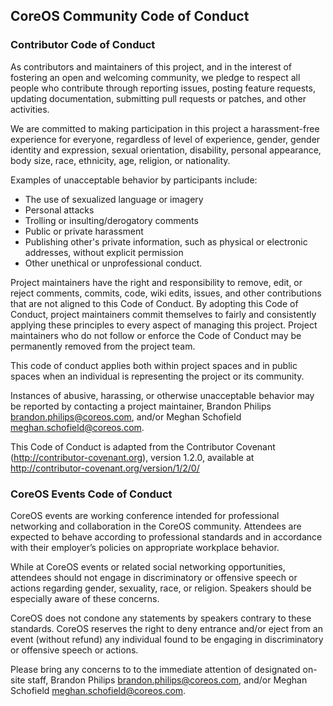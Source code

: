 ## CoreOS Community Code of Conduct

### Contributor Code of Conduct

As contributors and maintainers of this project, and in the interest of fostering
an open and welcoming community, we pledge to respect all people who contribute
through reporting issues, posting feature requests, updating documentation,
submitting pull requests or patches, and other activities.

We are committed to making participation in this project a harassment-free experience for
everyone, regardless of level of experience, gender, gender identity and expression,
sexual orientation, disability, personal appearance, body size, race, ethnicity, age,
religion, or nationality.

Examples of unacceptable behavior by participants include:

* The use of sexualized language or imagery
* Personal attacks
* Trolling or insulting/derogatory comments
* Public or private harassment
* Publishing other's private information, such as physical or electronic addresses,
 without explicit permission
* Other unethical or unprofessional conduct.

Project maintainers have the right and responsibility to remove, edit, or reject
comments, commits, code, wiki edits, issues, and other contributions that are not
aligned to this Code of Conduct. By adopting this Code of Conduct, project maintainers
commit themselves to fairly and consistently applying these principles to every aspect
of managing this project. Project maintainers who do not follow or enforce the Code of
Conduct may be permanently removed from the project team.

This code of conduct applies both within project spaces and in public spaces
when an individual is representing the project or its community.

Instances of abusive, harassing, or otherwise unacceptable behavior may be reported by contacting a project maintainer, Brandon Philips <brandon.philips@coreos.com>, and/or Meghan Schofield <meghan.schofield@coreos.com>.

This Code of Conduct is adapted from the Contributor Covenant
(http://contributor-covenant.org), version 1.2.0, available at
http://contributor-covenant.org/version/1/2/0/

### CoreOS Events Code of Conduct

CoreOS events are working conference intended for professional networking and collaboration in the CoreOS community. Attendees are expected to behave according to professional standards and in accordance with their employer’s policies on appropriate workplace behavior.

While at CoreOS events or related social networking opportunities, attendees should not engage in discriminatory or offensive speech or actions regarding gender, sexuality, race, or religion. Speakers should be especially aware of these concerns.

CoreOS does not condone any statements by speakers contrary to these standards. CoreOS reserves the right to deny entrance and/or eject from an event (without refund) any individual found to be engaging in discriminatory or offensive speech or actions.

Please bring any concerns to to the immediate attention of designated on-site staff, Brandon Philips <brandon.philips@coreos.com>, and/or Meghan Schofield <meghan.schofield@coreos.com>.
